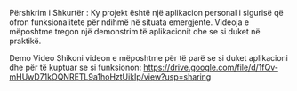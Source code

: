 Përshkrim i Shkurtër :
Ky projekt është një aplikacion personal i sigurisë që ofron funksionalitete për ndihmë në situata emergjente. Videoja e mëposhtme tregon një demonstrim të aplikacionit dhe se si duket në praktikë.

Demo Video
Shikoni videon e mëposhtme për të parë se si duket aplikacioni dhe për të kuptuar se si funksionon:
 https://drive.google.com/file/d/1fQv-mHUwD71kOQNRETL9a1hoHztUikIp/view?usp=sharing 